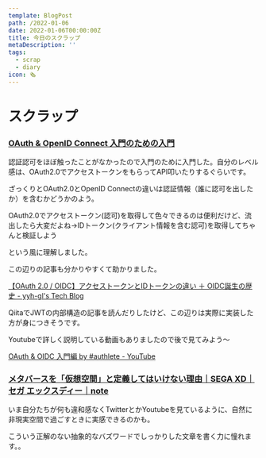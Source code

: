 ```yaml
---
template: BlogPost
path: /2022-01-06
date: 2022-01-06T00:00:00Z
title: 今日のスクラップ
metaDescription: ''
tags:
  - scrap
  - diary
icon: 🗞
---
```


# スクラップ

### [OAuth & OpenID Connect 入門のための入門](https://www.slideshare.net/paoneJP/oauth-openid-connect)

認証認可をほぼ触ったことがなかったので入門のために入門した。自分のレベル感は、OAuth2.0でアクセストークンをもらってAPI叩いたりするぐらいです。

ざっくりとOAuth2.0とOpenID Connectの違いは認証情報（誰に認可を出したか）を含むかどうかのよう。

OAuth2.0でアクセストークン(認可)を取得して色々できるのは便利だけど、流出したら大変だよね->IDトークン(クライアント情報を含む認可)を取得してちゃんと検証しよう

という風に理解しました。

この辺りの記事も分かりやすくて助かりました。

[【OAuth 2.0 / OIDC】アクセストークンとIDトークンの違い ＋ OIDC誕生の歴史 - yyh-gl's Tech Blog](https://yyh-gl.github.io/tech-blog/blog/id_token_and_access_token/)

QiitaでJWTの内部構造の記事を読んだりしたけど、この辺りは実際に実装した方が身につきそうです。

Youtubeで詳しく説明している動画もありましたので後で見てみよう〜

[OAuth & OIDC 入門編 by #authlete - YouTube](https://www.youtube.com/watch?v=PKPj_MmLq5E)


### [メタバースを「仮想空間」と定義してはいけない理由｜SEGA XD｜セガ エックスディー｜note](https://note.com/segaxd/n/nd7cc62e207a4#8209fe2a-60b7-4d9c-a4b4-0e9a517c9adf)

いま自分たちが何も違和感なくTwitterとかYoutubeを見ているように、自然に非現実空間で過ごすときに実感できるのかも。

こういう正解のない抽象的なバズワードでしっかりした文章を書く力に憧れます。。
